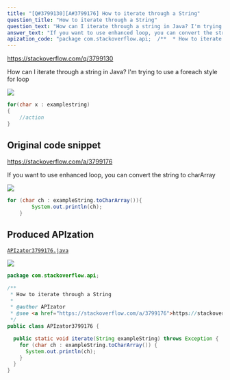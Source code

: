```yaml
---
title: "[Q#3799130][A#3799176] How to iterate through a String"
question_title: "How to iterate through a String"
question_text: "How can I iterate through a string in Java? I'm trying to use a foreach style for loop"
answer_text: "If you want to use enhanced loop, you can convert the string to charArray"
apization_code: "package com.stackoverflow.api;  /**  * How to iterate through a String  *  * @author APIzator  * @see <a href=\"https://stackoverflow.com/a/3799176\">https://stackoverflow.com/a/3799176</a>  */ public class APIzator3799176 {    public static void iterate(String exampleString) throws Exception {     for (char ch : exampleString.toCharArray()) {       System.out.println(ch);     }   } }"
---
```


https://stackoverflow.com/q/3799130

How can I iterate through a string in Java?
I&#x27;m trying to use a foreach style for loop


<div class="code-logo"><img src="/stackoverflow.png" /></div>

```java
for(char x : examplestring)
{
    //action
}
```


## Original code snippet

https://stackoverflow.com/a/3799176

If you want to use enhanced loop, you can convert the string to charArray

<div class="code-logo"><img src="/stackoverflow.png" /></div>

```java
for (char ch : exampleString.toCharArray()){
        System.out.println(ch);
    }
```

## Produced APIzation

[`APIzator3799176.java`](https://github.com/pasqualesalza/apization-temp/raw/main/data/search/APIzator3799176.java)

<div class="code-logo"><img src="/apizator.png" /></div>

```java
package com.stackoverflow.api;

/**
 * How to iterate through a String
 *
 * @author APIzator
 * @see <a href="https://stackoverflow.com/a/3799176">https://stackoverflow.com/a/3799176</a>
 */
public class APIzator3799176 {

  public static void iterate(String exampleString) throws Exception {
    for (char ch : exampleString.toCharArray()) {
      System.out.println(ch);
    }
  }
}

```